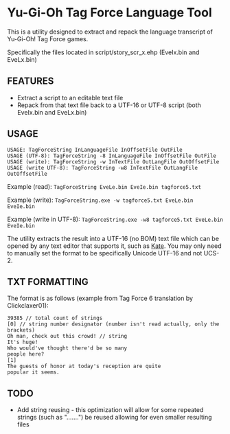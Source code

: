 # Yu-Gi-Oh Tag Force Language Tool

This is a utility designed to extract and repack the language transcript of Yu-Gi-Oh! Tag Force games.

Specifically the files located in script/story_scr_x.ehp (EveIx.bin and EveLx.bin)

## FEATURES

- Extract a script to an editable text file
- Repack from that text file back to a UTF-16 or UTF-8 script (both EveIx.bin and EveLx.bin)

## USAGE

```
USAGE: TagForceString InLanguageFile InOffsetFile OutFile
USAGE (UTF-8): TagForceString -8 InLanguageFile InOffsetFile OutFile
USAGE (write): TagForceString -w InTextFile OutLangFile OutOffsetFile
USAGE (write UTF-8): TagForceString -w8 InTextFile OutLangFile OutOffsetFile
```

Example (read): `TagForceString EveLe.bin EveIe.bin tagforce5.txt`

Example (write): `TagForceString.exe -w tagforce5.txt EveLe.bin EveIe.bin`

Example (write in UTF-8): `TagForceString.exe -w8 tagforce5.txt EveLe.bin EveIe.bin`



The utility extracts the result into a UTF-16 (no BOM) text file which can be opened by any text editor that supports it, such as [Kate](https://kate-editor.org). You may only need to manually set the format to be specifically Unicode UTF-16 and not UCS-2.

## TXT FORMATTING

The format is as follows (example from Tag Force 6 translation by Clickclaxer01):

```
39385 // total count of strings
[0] // string number designator (number isn't read actually, only the brackets)
Oh man, check out this crowd! // string
It's huge!
Who would've thought there'd be so many
people here?
[1]
The guests of honor at today's reception are quite
popular it seems.
```

## TODO

- Add string reusing - this optimization will allow for some repeated strings (such as ".......") be reused allowing for even smaller resulting files
